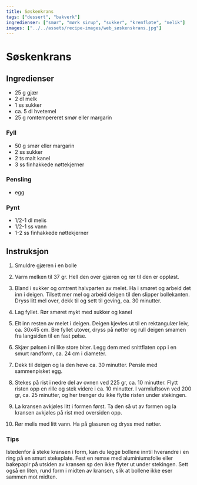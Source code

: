 ```yaml
---
title: Søskenkrans
tags: ["dessert", "bakverk"]
ingredienser: ["smør", "mørk sirup", "sukker", "kremfløte", "nelik"]
images: ["../../assets/recipe-images/web_søskenskrans.jpg"]
---
```


# Søskenkrans

## Ingredienser

- 25 g gjær
- 2 dl melk
- 1 ss sukker
- ca. 5 dl hvetemel
- 25 g romtempereret smør eller margarin

### Fyll

- 50 g smør eller margarin
- 2 ss sukker
- 2 ts malt kanel
- 3 ss finhakkede nøttekjerner

### Pensling

- egg

### Pynt

- 1/2-1 dl melis
- 1/2-1 ss vann
- 1-2 ss finhakkede nøttekjerner

## Instruksjon

1. Smuldre gjæren i en bolle

2. Varm melken til 37 gr. Hell den over gjæren og rør til den er oppløst.

3. Bland i sukker og omtrent halvparten av melet. Ha i smøret og arbeid det inn i deigen. Tilsett mer mel og arbeid deigen til den slipper bollekanten. Dryss litt mel over, dekk til og sett til geving, ca. 30 minutter.

4. Lag fyllet. Rør smøret mykt med sukker og kanel

5. Elt inn resten av melet i deigen. Deigen kjevles ut til en rektangulær leiv, ca. 30x45 cm. Bre fyllet utover, dryss på nøtter og rull deigen smamen fra langsiden til en fast pølse.

6. Skjær pølsen i ni like store biter. Legg dem med snittflaten opp i en smurt randform, ca. 24 cm i diameter.

7. Dekk til deigen og la den heve ca. 30 minutter. Pensle med sammenpisket egg.

8. Stekes på rist i nedre del av ovnen ved 225 gr, ca. 10 minutter. Flytt risten opp en rille og stek videre i ca. 10 minutter. I varmluftsovn ved 200 gr, ca. 25 minutter, og her trenger du ikke flytte risten under stekingen.

9. La kransen avkjøles litt i formen først. Ta den så ut av formen og la kransen avkjøles på rist med oversiden opp.

10. Rør melis med litt vann. Ha på glasuren og dryss med nøtter.

### Tips

Istedenfor å steke kransen i form, kan du legge bollene inntil hverandre i en ring på en smurt stekeplate. Fest en remse med aluminiumsfolie eller bakepapir på utsiden av kransen sp den ikke flyter ut under stekingen. Sett også en liten, rund form i midten av kransen, slik at bollene ikke eser sammen mot midten.
